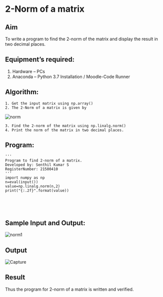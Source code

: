 # 2-Norm of a matrix
## Aim
To write a program to find the 2-norm of the matrix and display the result in two decimal places.
## Equipment’s required:
1.	Hardware – PCs
2.	Anaconda – Python 3.7 Installation / Moodle-Code Runner
## Algorithm:
	1. Get the input matrix using np.array()
	2. The 2-Norm of a matrix is given by 
![norm](./normeqn1.jpg)
    
    3. Find the 2-norm of the matrix using np.linalg.norm()
	4. Print the norm of the matrix in two decimal places.
## Program:
```
'''
Program to find 2-norm of a matrix.
Developed by: Senthil Kumar S
RegisterNumber: 21500410
'''
import numpy as np
n=eval(input())
value=np.linalg.norm(n,2)
print("{:.2f}".format(value))





```
## Sample Input and Output:
![norm1](./input.jpg)

## Output



![Capture](https://user-images.githubusercontent.com/93860256/149291816-94f6097e-ca46-40a4-850a-7db6e6e37c8e.PNG)




## Result
Thus the program for 2-norm of a matrix is written and verified.
